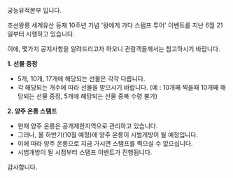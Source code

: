 궁능유적본부 입니다.

조선왕릉 세계유산 등재 10주년 기념 '왕에게 가다 스탬프 투어' 이벤트를 지난 6월 21일부터 시행하고 있습니다.

이에, 몇가지 공지사항을 알려드리고자 하오니 관람객들께서는 참고하시기 바랍니다.

**1. 선물 증정**
- 5개, 10개, 17개에 해당되는 선물은 각각 다릅니다.
- 각 해당되는 개수에 따라 선물을 받으시기 바랍니다.
  (예 : 10개째 찍을때 10개째 해당되는 선물 증정, 5개에 해당되는 선물 중복 수령 불가)

**2. 양주 온릉 스탬프**
- 현재 양주 온릉은 공개제한지역으로 관리하고 있습니다.
- 그러나, 올 하반기(10월 예정)에 양주 온릉이 시범개방이 될 예정입니다.
- 이에 따라 양주 온릉으로 지금 가시면 스탬프를 찍으실 수 없으십니다.
- 시범개방이 될 시점부터 스탬프 이벤트가 진행됩니다.

감사합니다.
